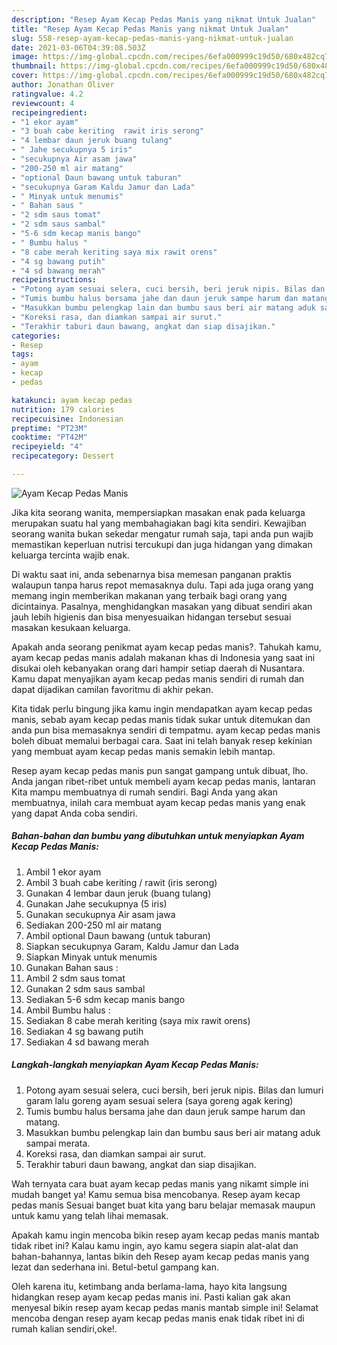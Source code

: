 ```yaml
---
description: "Resep Ayam Kecap Pedas Manis yang nikmat Untuk Jualan"
title: "Resep Ayam Kecap Pedas Manis yang nikmat Untuk Jualan"
slug: 558-resep-ayam-kecap-pedas-manis-yang-nikmat-untuk-jualan
date: 2021-03-06T04:39:08.503Z
image: https://img-global.cpcdn.com/recipes/6efa000999c19d50/680x482cq70/ayam-kecap-pedas-manis-foto-resep-utama.jpg
thumbnail: https://img-global.cpcdn.com/recipes/6efa000999c19d50/680x482cq70/ayam-kecap-pedas-manis-foto-resep-utama.jpg
cover: https://img-global.cpcdn.com/recipes/6efa000999c19d50/680x482cq70/ayam-kecap-pedas-manis-foto-resep-utama.jpg
author: Jonathan Oliver
ratingvalue: 4.2
reviewcount: 4
recipeingredient:
- "1 ekor ayam"
- "3 buah cabe keriting  rawit iris serong"
- "4 lembar daun jeruk buang tulang"
- " Jahe secukupnya 5 iris"
- "secukupnya Air asam jawa"
- "200-250 ml air matang"
- "optional Daun bawang untuk taburan"
- "secukupnya Garam Kaldu Jamur dan Lada"
- " Minyak untuk menumis"
- " Bahan saus "
- "2 sdm saus tomat"
- "2 sdm saus sambal"
- "5-6 sdm kecap manis bango"
- " Bumbu halus "
- "8 cabe merah keriting saya mix rawit orens"
- "4 sg bawang putih"
- "4 sd bawang merah"
recipeinstructions:
- "Potong ayam sesuai selera, cuci bersih, beri jeruk nipis. Bilas dan lumuri garam lalu goreng ayam sesuai selera (saya goreng agak kering)"
- "Tumis bumbu halus bersama jahe dan daun jeruk sampe harum dan matang."
- "Masukkan bumbu pelengkap lain dan bumbu saus beri air matang aduk sampai merata."
- "Koreksi rasa, dan diamkan sampai air surut."
- "Terakhir taburi daun bawang, angkat dan siap disajikan."
categories:
- Resep
tags:
- ayam
- kecap
- pedas

katakunci: ayam kecap pedas 
nutrition: 179 calories
recipecuisine: Indonesian
preptime: "PT23M"
cooktime: "PT42M"
recipeyield: "4"
recipecategory: Dessert

---
```



![Ayam Kecap Pedas Manis](https://img-global.cpcdn.com/recipes/6efa000999c19d50/680x482cq70/ayam-kecap-pedas-manis-foto-resep-utama.jpg)

Jika kita seorang wanita, mempersiapkan masakan enak pada keluarga merupakan suatu hal yang membahagiakan bagi kita sendiri. Kewajiban seorang  wanita bukan sekedar mengatur rumah saja, tapi anda pun wajib memastikan keperluan nutrisi tercukupi dan juga hidangan yang dimakan keluarga tercinta wajib enak.

Di waktu  saat ini, anda sebenarnya bisa memesan panganan praktis walaupun tanpa harus repot memasaknya dulu. Tapi ada juga orang yang memang ingin memberikan makanan yang terbaik bagi orang yang dicintainya. Pasalnya, menghidangkan masakan yang dibuat sendiri akan jauh lebih higienis dan bisa menyesuaikan hidangan tersebut sesuai masakan kesukaan keluarga. 



Apakah anda seorang penikmat ayam kecap pedas manis?. Tahukah kamu, ayam kecap pedas manis adalah makanan khas di Indonesia yang saat ini disukai oleh kebanyakan orang dari hampir setiap daerah di Nusantara. Kamu dapat menyajikan ayam kecap pedas manis sendiri di rumah dan dapat dijadikan camilan favoritmu di akhir pekan.

Kita tidak perlu bingung jika kamu ingin mendapatkan ayam kecap pedas manis, sebab ayam kecap pedas manis tidak sukar untuk ditemukan dan anda pun bisa memasaknya sendiri di tempatmu. ayam kecap pedas manis boleh dibuat memalui berbagai cara. Saat ini telah banyak resep kekinian yang membuat ayam kecap pedas manis semakin lebih mantap.

Resep ayam kecap pedas manis pun sangat gampang untuk dibuat, lho. Anda jangan ribet-ribet untuk membeli ayam kecap pedas manis, lantaran Kita mampu membuatnya di rumah sendiri. Bagi Anda yang akan membuatnya, inilah cara membuat ayam kecap pedas manis yang enak yang dapat Anda coba sendiri.

<!--inarticleads1-->

##### Bahan-bahan dan bumbu yang dibutuhkan untuk menyiapkan Ayam Kecap Pedas Manis:

1. Ambil 1 ekor ayam
1. Ambil 3 buah cabe keriting / rawit (iris serong)
1. Gunakan 4 lembar daun jeruk (buang tulang)
1. Gunakan  Jahe secukupnya (5 iris)
1. Gunakan secukupnya Air asam jawa
1. Sediakan 200-250 ml air matang
1. Ambil optional Daun bawang (untuk taburan)
1. Siapkan secukupnya Garam, Kaldu Jamur dan Lada
1. Siapkan  Minyak untuk menumis
1. Gunakan  Bahan saus :
1. Ambil 2 sdm saus tomat
1. Gunakan 2 sdm saus sambal
1. Sediakan 5-6 sdm kecap manis bango
1. Ambil  Bumbu halus :
1. Sediakan 8 cabe merah keriting (saya mix rawit orens)
1. Sediakan 4 sg bawang putih
1. Sediakan 4 sd bawang merah




<!--inarticleads2-->

##### Langkah-langkah menyiapkan Ayam Kecap Pedas Manis:

1. Potong ayam sesuai selera, cuci bersih, beri jeruk nipis. Bilas dan lumuri garam lalu goreng ayam sesuai selera (saya goreng agak kering)
1. Tumis bumbu halus bersama jahe dan daun jeruk sampe harum dan matang.
1. Masukkan bumbu pelengkap lain dan bumbu saus beri air matang aduk sampai merata.
1. Koreksi rasa, dan diamkan sampai air surut.
1. Terakhir taburi daun bawang, angkat dan siap disajikan.




Wah ternyata cara buat ayam kecap pedas manis yang nikamt simple ini mudah banget ya! Kamu semua bisa mencobanya. Resep ayam kecap pedas manis Sesuai banget buat kita yang baru belajar memasak maupun untuk kamu yang telah lihai memasak.

Apakah kamu ingin mencoba bikin resep ayam kecap pedas manis mantab tidak ribet ini? Kalau kamu ingin, ayo kamu segera siapin alat-alat dan bahan-bahannya, lantas bikin deh Resep ayam kecap pedas manis yang lezat dan sederhana ini. Betul-betul gampang kan. 

Oleh karena itu, ketimbang anda berlama-lama, hayo kita langsung hidangkan resep ayam kecap pedas manis ini. Pasti kalian gak akan menyesal bikin resep ayam kecap pedas manis mantab simple ini! Selamat mencoba dengan resep ayam kecap pedas manis enak tidak ribet ini di rumah kalian sendiri,oke!.

